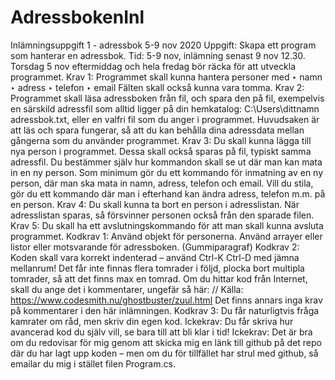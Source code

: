 # AdressbokenInl
Inlämningsuppgift 1 - adressbok
5-9 nov 2020
Uppgift: Skapa ett program som hanterar en adressbok.
Tid: 5-9 nov, inlämning senast 9 nov 12.30. Torsdag 5 nov eftermiddag och hela fredag
bör räcka för att utveckla programmet.
Krav 1: Programmet skall kunna hantera personer med
‣ namn
‣ adress
‣ telefon
‣ email
Fälten skall också kunna vara tomma.
Krav 2: Programmet skall läsa adressboken från fil, och spara den på fil, exempelvis en
särskild adressfil som alltid ligger på din hemkatalog: C:\Users\dittnamn\
adressbok.txt, eller en valfri fil som du anger i programmet. Huvudsaken är att läs
och spara fungerar, så att du kan behålla dina adressdata mellan gångerna som du
använder programmet.
Krav 3: Du skall kunna lägga till nya person i programmet. Dessa skall också sparas på fil,
typiskt samma adressfil. Du bestämmer själv hur kommandon skall se ut där man kan
mata in en ny person. Som minimum gör du ett kommando för inmatning av en ny
person, där man ska mata in namn, adress, telefon och email. Vill du stila, gör du ett
kommando där man i efterhand kan ändra adress, telefon m.m. på en person.
Krav 4: Du skall kunna ta bort en person i adresslistan. När adresslistan sparas, så försvinner
personen också från den sparade filen.
Krav 5: Du skall ha ett avslutningskommando för att man skall kunna avsluta programmet.
Kodkrav 1: Använd objekt för personerna. Använd arrayer eller listor eller motsvarande för
adressboken. (Gummiparagraf)
Kodkrav 2: Koden skall vara korrekt indenterad – använd Ctrl-K Ctrl-D med jämna mellanrum!
Det får inte finnas flera tomrader i följd, plocka bort multipla tomrader, så att det
finns max en tomrad. Om du hittar kod från Internet, skall du ange det i kommentarer,
ungefär så här:
 // Källa: https://www.codesmith.nu/ghostbuster/zuul.html
Det finns annars inga krav på kommentarer i den här inlämningen.
Kodkrav 3: Du får naturligtvis fråga kamrater om råd, men skriv din egen kod.
Ickekrav: Du får skriva hur avancerad kod du själv vill, se bara till att bli klar i tid!
Ickekrav: Det är bra om du redovisar för mig genom att skicka mig en länk till github på det
repo där du har lagt upp koden – men om du för tillfället har strul med github, så
emailar du mig i stället filen Program.cs.
